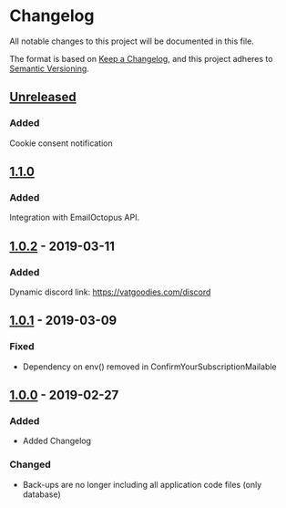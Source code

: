 # Changelog
All  notable changes to this project will be documented in this file.

The format is based on [Keep a Changelog](https://keepachangelog.com/en/1.0.0/),
and this project adheres to [Semantic Versioning](https://semver.org/spec/v2.0.0.html).

## [Unreleased]
### Added
Cookie consent notification

## [1.1.0](https://github.com/vatsimgoodies/vatgoodies.com/compare/v1.0.2..v1.1.0)
### Added
Integration with EmailOctopus API.

## [1.0.2](https://github.com/vatsimgoodies/vatgoodies.com/compare/v1.0.1...v1.0.2) - 2019-03-11
### Added
Dynamic discord link: https://vatgoodies.com/discord

## [1.0.1](https://github.com/vatsimgoodies/vatgoodies.com/compare/v1.0.0...v1.0.1) - 2019-03-09
### Fixed
- Dependency on env() removed in ConfirmYourSubscriptionMailable

## [1.0.0](https://github.com/vatsimgoodies/vatgoodies.com/compare/v0.3.2...v1.0.0) - 2019-02-27
### Added
- Added Changelog

### Changed
- Back-ups are no longer including all application code files (only database)

[Unreleased]: https://github.com/vatsimgoodies/vatgoodies.com/compare/v1.1.0...HEAD
